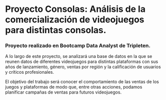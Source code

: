 # Proyecto Consolas: Análisis de la comercialización de videojuegos para distintas consolas.
### Proyecto realizado en Bootcamp Data Analyst de Tripleten.

A lo largo de este proyecto, se analizará una base de datos en la que se reunen datos de diferentes videojuegos para distintas plataformas con sus años de lanzamiento, género, ventas por región y la calificación de usuarios y críticos profesionales.

El objetivo del trabajo será conocer el comportamiento de las ventas de los juegos y plataformas de modo que, entre otras acciones, podamos planificar campañas de ventas para futuros videojuegos.
